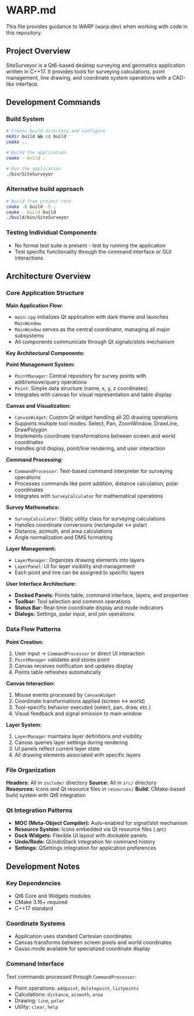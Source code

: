 # WARP.md

This file provides guidance to WARP (warp.dev) when working with code in this repository.

## Project Overview

SiteSurveyor is a Qt6-based desktop surveying and geomatics application written in C++17. It provides tools for surveying calculations, point management, line drawing, and coordinate system operations with a CAD-like interface.

## Development Commands

### Build System
```bash
# Create build directory and configure
mkdir build && cd build
cmake ..

# Build the application
cmake --build .

# Run the application
./bin/SiteSurveyor
```

### Alternative build approach
```bash
# Build from project root
cmake -B build -S .
cmake --build build
./build/bin/SiteSurveyor
```

### Testing Individual Components
- No formal test suite is present - test by running the application
- Test specific functionality through the command interface or GUI interactions

## Architecture Overview

### Core Application Structure

**Main Application Flow:**
- `main.cpp` initializes Qt application with dark theme and launches `MainWindow`
- `MainWindow` serves as the central coordinator, managing all major subsystems
- All components communicate through Qt signals/slots mechanism

**Key Architectural Components:**

**Point Management System:**
- `PointManager`: Central repository for survey points with add/remove/query operations
- `Point`: Simple data structure (name, x, y, z coordinates)
- Integrates with canvas for visual representation and table display

**Canvas and Visualization:**
- `CanvasWidget`: Custom Qt widget handling all 2D drawing operations
- Supports multiple tool modes: Select, Pan, ZoomWindow, DrawLine, DrawPolygon
- Implements coordinate transformations between screen and world coordinates
- Handles grid display, point/line rendering, and user interaction

**Command Processing:**
- `CommandProcessor`: Text-based command interpreter for surveying operations
- Processes commands like point addition, distance calculation, polar coordinates
- Integrates with `SurveyCalculator` for mathematical operations

**Survey Mathematics:**
- `SurveyCalculator`: Static utility class for surveying calculations
- Handles coordinate conversions (rectangular ↔ polar)
- Distance, azimuth, and area calculations
- Angle normalization and DMS formatting

**Layer Management:**
- `LayerManager`: Organizes drawing elements into layers
- `LayerPanel`: UI for layer visibility and management
- Each point and line can be assigned to specific layers

**User Interface Architecture:**
- **Docked Panels:** Points table, command interface, layers, and properties
- **Toolbar:** Tool selection and common operations
- **Status Bar:** Real-time coordinate display and mode indicators
- **Dialogs:** Settings, polar input, and join operations

### Data Flow Patterns

**Point Creation:**
1. User input → `CommandProcessor` or direct UI interaction
2. `PointManager` validates and stores point
3. Canvas receives notification and updates display
4. Points table refreshes automatically

**Canvas Interaction:**
1. Mouse events processed by `CanvasWidget`
2. Coordinate transformations applied (screen ↔ world)
3. Tool-specific behavior executed (select, pan, draw, etc.)
4. Visual feedback and signal emission to main window

**Layer System:**
1. `LayerManager` maintains layer definitions and visibility
2. Canvas queries layer settings during rendering
3. UI panels reflect current layer state
4. All drawing elements associated with specific layers

### File Organization

**Headers:** All in `include/` directory
**Source:** All in `src/` directory  
**Resources:** Icons and Qt resource files in `resources/`
**Build:** CMake-based build system with Qt6 integration

### Qt Integration Patterns

- **MOC (Meta-Object Compiler):** Auto-enabled for signal/slot mechanism
- **Resource System:** Icons embedded via Qt resource files (.qrc)
- **Dock Widgets:** Flexible UI layout with dockable panels
- **Undo/Redo:** QUndoStack integration for command history
- **Settings:** QSettings integration for application preferences

## Development Notes

### Key Dependencies
- Qt6 Core and Widgets modules
- CMake 3.16+ required
- C++17 standard

### Coordinate Systems
- Application uses standard Cartesian coordinates
- Canvas transforms between screen pixels and world coordinates
- Gauss mode available for specialized coordinate display

### Command Interface
Text commands processed through `CommandProcessor`:
- Point operations: `addpoint`, `deletepoint`, `listpoints`
- Calculations: `distance`, `azimuth`, `area`  
- Drawing: `line`, `polar`
- Utility: `clear`, `help`